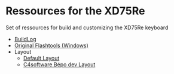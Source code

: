 # Ressources for the XD75Re

Set of ressources for build and customizing the XD75Re keyboard

- [BuildLog](https://rawgit.com/c4software/xd75re/master/buildlog/index.html)
- [Original Flashtools (Windows)](./flash_xd75_officiel_tools_windows/)
- Layout
	- [Default Layout](./layout/default)
	- [C4software Bépo dev Layout](./layout/c4software_bepo)

